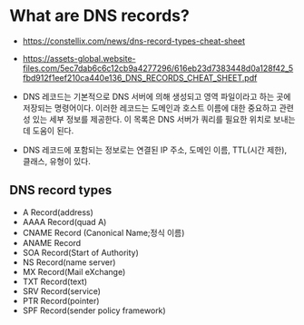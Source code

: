 # What are DNS records?
- https://constellix.com/news/dns-record-types-cheat-sheet
- https://assets-global.website-files.com/5ec7dab6c6c12cb9a4277296/616eb23d7383448d0a128f42_5fbd912f1eef210ca440e136_DNS_RECORDS_CHEAT_SHEET.pdf

- DNS 레코드는 기본적으로 DNS 서버에 의해 생성되고 영역 파일이라고 하는 곳에 저장되는 명령어이다. 이러한 레코드는 도메인과 호스트 이름에 대한 중요하고 관련성 있는 세부 정보를 제공한다. 이 목록은 DNS 서버가 쿼리를 필요한 위치로 보내는 데 도움이 된다.
- DNS 레코드에 포함되는 정보로는 연결된 IP 주소, 도메인 이름, TTL(시간 제한), 클래스, 유형이 있다.

## DNS record types
- A Record(address)
- AAAA Record(quad A)
- CNAME Record (Canonical Name;정식 이름)
- ANAME Record
- SOA Record(Start of Authority)
- NS Record(name server)
- MX Record(Mail eXchange)
- TXT Record(text)
- SRV Record(service)
- PTR Record(pointer)
- SPF Record(sender policy framework)